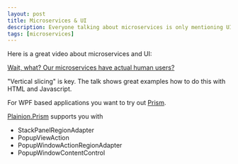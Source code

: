 ```yaml
---
layout: post
title: Microservices & UI
description: Everyone talking about microservices is only mentioning UI less backend services? Here is the answer how to handle the UI.
tags: [microservices]
---
```


Here is a great video about microservices and UI:

[Wait, what? Our microservices have actual human users?](https://www.youtube.com/watch?v=jJxmi8nrHwg)

"Vertical slicing" is key. The talk shows great examples how to do this with HTML and Javascript.

For WPF based applications you want to try out [Prism](https://github.com/PrismLibrary/Prism).

[Plainion.Prism](https://github.com/plainionist/Plainion.Prism) supports you with

- StackPanelRegionAdapter
- PopupViewAction
- PopupWindowActionRegionAdapter
- PopupWindowContentControl




